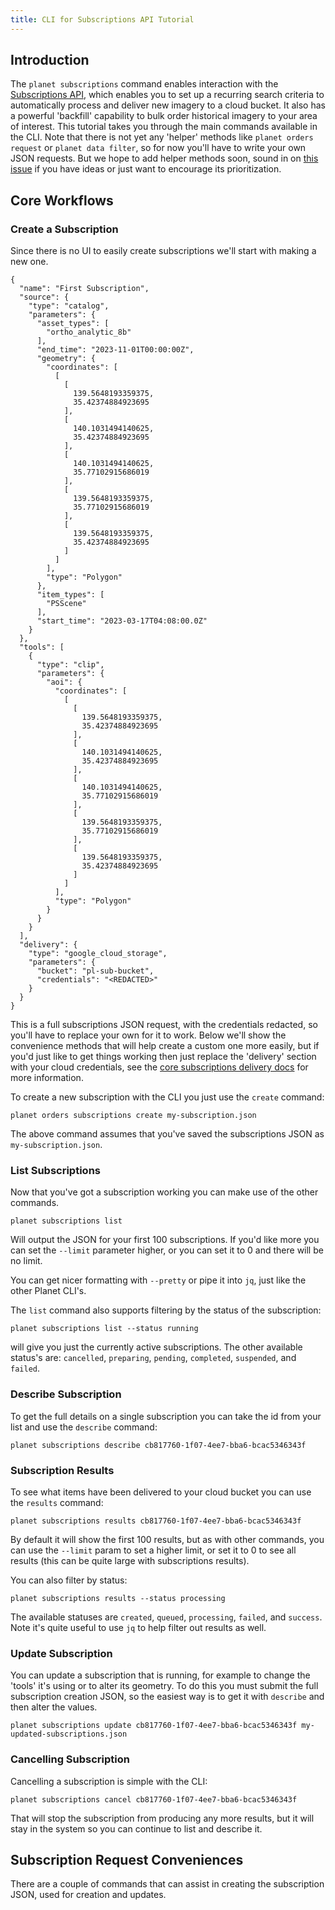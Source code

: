 ```yaml
---
title: CLI for Subscriptions API Tutorial
---
```


## Introduction

The `planet subscriptions` command enables interaction with the 
[Subscriptions API](https://developers.planet.com/apis/subscriptions/),
which enables you to set up a recurring search criteria to automatically process
and deliver new imagery to a cloud bucket. It also has a powerful 'backfill' capability
to bulk order historical imagery to your area of interest. This tutorial takes you
through the main commands available in the CLI. Note that there is not yet any
'helper' methods like `planet orders request` or `planet data filter`, so for now 
you'll have to write your own JSON requests. But we hope to add helper methods
soon, sound in on [this issue](https://github.com/planetlabs/planet-client-python/issues/614)
if you have ideas or just want to encourage its prioritization.

## Core Workflows

### Create a Subscription

Since there is no UI to easily create subscriptions we'll start with making a new one. 

```
{
  "name": "First Subscription",
  "source": {
    "type": "catalog",
    "parameters": {
      "asset_types": [
        "ortho_analytic_8b"
      ],
      "end_time": "2023-11-01T00:00:00Z",
      "geometry": {
        "coordinates": [
          [
            [
              139.5648193359375,
              35.42374884923695
            ],
            [
              140.1031494140625,
              35.42374884923695
            ],
            [
              140.1031494140625,
              35.77102915686019
            ],
            [
              139.5648193359375,
              35.77102915686019
            ],
            [
              139.5648193359375,
              35.42374884923695
            ]
          ]
        ],
        "type": "Polygon"
      },
      "item_types": [
        "PSScene"
      ],
      "start_time": "2023-03-17T04:08:00.0Z"
    }
  },
  "tools": [
    {
      "type": "clip",
      "parameters": {
        "aoi": {
          "coordinates": [
            [
              [
                139.5648193359375,
                35.42374884923695
              ],
              [
                140.1031494140625,
                35.42374884923695
              ],
              [
                140.1031494140625,
                35.77102915686019
              ],
              [
                139.5648193359375,
                35.77102915686019
              ],
              [
                139.5648193359375,
                35.42374884923695
              ]
            ]
          ],
          "type": "Polygon"
        }
      }
    }
  ],
  "delivery": {
    "type": "google_cloud_storage",
    "parameters": {
      "bucket": "pl-sub-bucket",
      "credentials": "<REDACTED>"
    }
  }
}
```

This is a full subscriptions JSON request, with the credentials redacted, so you'll have 
to replace your own for it to work. Below we'll show the convenience methods that will 
help create a custom one more easily, but if you'd just like to get things working then 
just replace the 'delivery' section with your cloud credentials, see the 
[core subscriptions delivery docs](https://developers.planet.com/docs/subscriptions/delivery/) 
for more information. 

To create a new subscription with the CLI you just use the `create` command:

```
planet orders subscriptions create my-subscription.json
```

The above command assumes that you've saved the subscriptions JSON as `my-subscription.json`.

### List Subscriptions

Now that you've got a subscription working you can make use of the other commands.

```
planet subscriptions list
```

Will output the JSON for your first 100 subscriptions. If you'd like more you can set the `--limit` 
parameter higher, or you can set it to 0 and there will be no limit. 

You can get nicer formatting with `--pretty` or pipe it into `jq`, just like the other Planet
CLI's.

The `list` command also supports filtering by the status of the subscription:

```
planet subscriptions list --status running
```

will give you just the currently active subscriptions. The other available status's are:
`cancelled`, `preparing`, `pending`, `completed`, `suspended`, and `failed`.

### Describe Subscription

To get the full details on a single subscription you can take the id from your list and use the
`describe` command:

```
planet subscriptions describe cb817760-1f07-4ee7-bba6-bcac5346343f
```

### Subscription Results

To see what items have been delivered to your cloud bucket you can use the `results` command:

```
planet subscriptions results cb817760-1f07-4ee7-bba6-bcac5346343f
```

By default it will show the first 100 results, but as with other commands, you can use the `--limit` param to 
set a higher limit, or set it to 0 to see all results (this can be quite large with subscriptions results).

You can also filter by status:

```
planet subscriptions results --status processing
```

The available statuses are `created`, `queued`, `processing`, `failed`, and `success`. Note it's quite useful
to use `jq` to help filter out results as well.  

### Update Subscription

You can update a subscription that is running, for example to change the 'tools' it's using or to alter
its geometry. To do this you must submit the full subscription creation JSON, so the easiest way is to
get it with `describe` and then alter the values.

```
planet subscriptions update cb817760-1f07-4ee7-bba6-bcac5346343f my-updated-subscriptions.json
```

### Cancelling Subscription

Cancelling a subscription is simple with the CLI:

```
planet subscriptions cancel cb817760-1f07-4ee7-bba6-bcac5346343f
```

That will stop the subscription from producing any more results, but it will stay in the system so you can
continue to list and describe it.

## Subscription Request Conveniences

There are a couple of commands that can assist in creating the subscription JSON, used for creation and updates.






